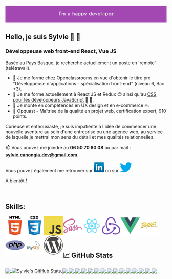 [![Cover](https://github.com/SylvieCanongia/SylvieCanongia/blob/main/images/banner-sylvie-canongia.png)](https://www.sylvie-canongia.fr)

## Hello, je suis Sylvie :wave: :woman:

### Développeuse web front-end React, Vue JS

Basée au Pays Basque, je recherche actuellement un poste en 'remote' (télétravail).

- :star2: Je me forme chez Openclassrooms en vue d'obtenir le titre pro "Développeuse d'applications - spécialisation front-end" (niveau 6, Bac +3).
- 🔭 Je me forme actuellement à React JS et Redux :heart_eyes: ainsi qu'au [CSS pour les développeurs JavaScript](https://css-for-js.dev/) :tada: :tada:.
- :rocket: Je monte en compétences en UX design et en e-commerce :fire:.
- :scroll: Opquast - Maîtrise de la qualité en projet web, certification expert, 910 points.

Curieuse et enthousiaste, je suis impatiente à l'idée de commencer une nouvelle aventure au sein d'une entreprise ou une agence web, au service de laquelle je mettrai mon sens du détail et mes qualités relationnelles.

📫 Vous pouvez me joindre au **06 50 70 60 08** ou par mail : **sylvie.canongia.dev@gmail.com**.

Vous pouvez également me retrouver sur [![LinkedIn][1.1]][1] ou sur [![Twitter][2.2]][2].

<!-- Icons -->

[1.1]: https://github.com/SylvieCanongia/SylvieCanongia/blob/main/images/linkedin.png (LinkedIn icon)
[2.2]: https://github.com/SylvieCanongia/SylvieCanongia/blob/main/images/twitter.png (twitter icon)

<!-- Links to your social media accounts -->

[1]: https://www.linkedin.com/in/sylvie-canongia/
[2]: https://twitter.com/CanongiaS

A bientôt !

&nbsp;

## Skills:

<img align = "left" alt = "HTML" width = "60px" src = "https://raw.githubusercontent.com/github/explore/80688e429a7d4ef2fca1e82350fe8e3517d3494d/topics/html/html.png" />
<img align = "left" alt = "css" width = "60px" src = "https://raw.githubusercontent.com/github/explore/80688e429a7d4ef2fca1e82350fe8e3517d3494d/topics/css/css.png" />
<img align = "left" alt = "JavaScript" width = "60px" src = "https://raw.githubusercontent.com/github/explore/80688e429a7d4ef2fca1e82350fe8e3517d3494d/topics/javascript/javascript.png" />
<img align = "left" alt = "Sass" width = "60px" src = "https://raw.githubusercontent.com/github/explore/80688e429a7d4ef2fca1e82350fe8e3517d3494d/topics/sass/sass.png" />
<img align = "left" alt = "React JS " width = "60px" src = "https://raw.githubusercontent.com/github/explore/80688e429a7d4ef2fca1e82350fe8e3517d3494d/topics/react/react.png" />
<img align = "left" alt = "Redux" width = "60px" src = "https://raw.githubusercontent.com/github/explore/80688e429a7d4ef2fca1e82350fe8e3517d3494d/topics/redux/redux.png" />
<img align = "left" alt = "Vue Js " width = "60px" src = "https://raw.githubusercontent.com/github/explore/80688e429a7d4ef2fca1e82350fe8e3517d3494d/topics/vue/vue.png" />
<img align = "left" alt = "Babel " width = "60px" src = "https://raw.githubusercontent.com/github/explore/cb39e2385dfcec8a661d01bfacff6b1e33bbaa9d/topics/babel/babel.png" />
<img align = "left" alt = "PHP" width = "60px" src = "https://raw.githubusercontent.com/github/explore/ccc16358ac4530c6a69b1b80c7223cd2744dea83/topics/php/php.png" />
<img align = "left" alt = "MySQL" width = "60px" src = "https://raw.githubusercontent.com/github/explore/80688e429a7d4ef2fca1e82350fe8e3517d3494d/topics/mysql/mysql.png" />
<img align = "left" alt = "Wordpress " width = "60px" src = "https://raw.githubusercontent.com/github/explore/80688e429a7d4ef2fca1e82350fe8e3517d3494d/topics/wordpress/wordpress.png" />


&nbsp;

&nbsp;

&nbsp;

## &#x1f4c8; GitHub Stats

<a href="https://github.com/SylvieCanongia/SylvieCanongia">
  <img align="center" src="https://github-readme-stats.vercel.app/api/top-langs/?username=SylvieCanongia&langs_count=8&title_color=ffffff&text_color=c9cacc&icon_color=2bbc8a&bg_color=1d1f21" />
</a>
<a href="https://github.com/SylvieCanongia/SylvieCanongia">
  <img align="center" src="https://github-readme-stats.vercel.app/api?username=SylvieCanongia&show_icons=true&line_height=27&count_private=true&title_color=ffffff&text_color=c9cacc&icon_color=2bbc8a&bg_color=1d1f21" alt="Sylvie's GitHub Stats" />
</a>

<a href="https://github.com/SylvieCanongia/SylvieCanongia_7_02022022">
  <img align="center" src="https://github-readme-stats.vercel.app/api/pin/?username=SylvieCanongia&repo=SylvieCanongia_7_02022022&show_icons=true&title_color=ffffff&text_color=c9cacc&icon_color=2bbc8a&bg_color=1d1f21" />
</a>
<a href="https://github.com/SylvieCanongia/SylvieCanongia_6_1012021">
  <img align="center" src="https://github-readme-stats.vercel.app/api/pin/?username=SylvieCanongia&repo=SylvieCanongia_6_1012021&show_icons=true&title_color=ffffff&text_color=c9cacc&icon_color=2bbc8a&bg_color=1d1f21" />
</a>
<a href="https://github.com/SylvieCanongia/GameOn-website-FR">
  <img align="center" src="https://github-readme-stats.vercel.app/api/pin/?username=SylvieCanongia&repo=GameOn-website-FR&show_icons=true&title_color=ffffff&text_color=c9cacc&icon_color=2bbc8a&bg_color=1d1f21" />
</a>
<a href="https://github.com/SylvieCanongia/SylvieCanongia_3_28092021">
  <img align="center" src="https://github-readme-stats.vercel.app/api/pin/?username=SylvieCanongia&repo=SylvieCanongia_3_28092021&show_icons=true&title_color=ffffff&text_color=c9cacc&icon_color=2bbc8a&bg_color=1d1f21" />
</a>
<a href="https://github.com/SylvieCanongia/SylvieCanongia_2_06092021">
  <img align="center" src="https://github-readme-stats.vercel.app/api/pin/?username=SylvieCanongia&repo=SylvieCanongia_2_06092021&show_icons=true&title_color=ffffff&text_color=c9cacc&icon_color=2bbc8a&bg_color=1d1f21" />
</a>
<a href="https://github.com/SylvieCanongia/REACT-REDUX-chat">
  <img align="center" src="https://github-readme-stats.vercel.app/api/pin/?username=SylvieCanongia&repo=REACT-REDUX-chat&show_icons=true&title_color=ffffff&text_color=c9cacc&icon_color=2bbc8a&bg_color=1d1f21" />
</a>
<a href="https://github.com/SylvieCanongia/REACT-REDUX-random-gradient-generator">
  <img align="center" src="https://github-readme-stats.vercel.app/api/pin/?username=SylvieCanongia&repo=REACT-REDUX-random-gradient-generator&show_icons=true&title_color=ffffff&text_color=c9cacc&icon_color=2bbc8a&bg_color=1d1f21" />
</a>
<a href="https://github.com/SylvieCanongia/React-JS-github-repos-search-directory">
  <img align="center" src="https://github-readme-stats.vercel.app/api/pin/?username=SylvieCanongia&repo=React-JS-github-repos-search-directory&show_icons=true&title_color=ffffff&text_color=c9cacc&icon_color=2bbc8a&bg_color=1d1f21" />
</a>
<a href="https://github.com/SylvieCanongia/React-JS-blog-du-tac-au-tech">
  <img align="center" src="https://github-readme-stats.vercel.app/api/pin/?username=SylvieCanongia&repo=React-JS-blog-du-tac-au-tech&show_icons=true&title_color=ffffff&text_color=c9cacc&icon_color=2bbc8a&bg_color=1d1f21" />
</a>
<a href="https://github.com/SylvieCanongia/React-JS-Currency-converter">
  <img align="center" src="https://github-readme-stats.vercel.app/api/pin/?username=SylvieCanongia&repo=React-JS-Currency-converter&show_icons=true&title_color=ffffff&text_color=c9cacc&icon_color=2bbc8a&bg_color=1d1f21" />
</a>
<a href="https://github.com/SylvieCanongia/REACT-JS-Recette-gateau-chocolat">
  <img align="center" src="https://github-readme-stats.vercel.app/api/pin/?username=SylvieCanongia&repo=REACT-JS-Recette-gateau-chocolat&show_icons=true&title_color=ffffff&text_color=c9cacc&icon_color=2bbc8a&bg_color=1d1f21" />
</a>
<a href="https://github.com/SylvieCanongia/React-JS-todo-list-v2">
  <img align="center" src="https://github-readme-stats.vercel.app/api/pin/?username=SylvieCanongia&repo=React-JS-todo-list-v2&show_icons=true&title_color=ffffff&text_color=c9cacc&icon_color=2bbc8a&bg_color=1d1f21" />
</a>
<a href="https://github.com/SylvieCanongia/React-JS-to-do-list">
  <img align="center" src="https://github-readme-stats.vercel.app/api/pin/?username=SylvieCanongia&repo=React-JS-to-do-list&show_icons=true&title_color=ffffff&text_color=c9cacc&icon_color=2bbc8a&bg_color=1d1f21" />
</a>
<a href="https://github.com/SylvieCanongia/portfolio">
  <img align="center" src="https://github-readme-stats.vercel.app/api/pin/?username=SylvieCanongia&repo=portfolio&show_icons=true&title_color=ffffff&text_color=c9cacc&icon_color=2bbc8a&bg_color=1d1f21" />
</a>
<a href="https://github.com/SylvieCanongia/huckleberry">
  <img align="center" src="https://github-readme-stats.vercel.app/api/pin/?username=SylvieCanongia&repo=huckleberry&show_icons=true&title_color=ffffff&text_color=c9cacc&icon_color=2bbc8a&bg_color=1d1f21" />
</a>
<!-- <a href="https://github.com/SylvieCanongia/JS-compteur-de-clics">
  <img align="center" src="https://github-readme-stats.vercel.app/api/pin/?username=SylvieCanongia&repo=JS-compteur-de-clics&show_icons=true&title_color=ffffff&text_color=c9cacc&icon_color=2bbc8a&bg_color=1d1f21" />
</a> -->
<!-- [![Anurag's GitHub stats](https://github-readme-stats.vercel.app/api?username=anuraghazra)](https://github.com/anuraghazra/github-readme-stats) -->
<!-- Resources -->
<!-- GitHub Stats: https://github.com/anuraghazra/github-readme-stats -->
<!-- Awesome GitHub Profile README: https://github.com/abhisheknaiidu/awesome-github-profile-readme -->
